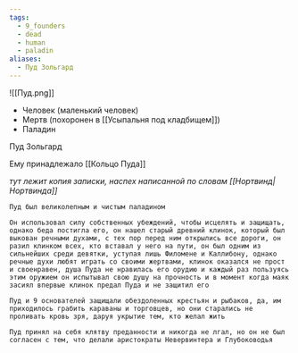 ```yaml
---
tags:
  - 9_founders
  - dead
  - human
  - paladin
aliases:
  - Пуд Зольгард
---
```


![[Пуд.png]]

- Человек (маленький человек)
- Мертв (похоронен в [[Усыпальня под кладбищем]])
- Паладин

Пуд Зольгард

Ему принадлежало [[Кольцо Пуда]]

*тут лежит копия записки, наспех написанной по словам [[Нортвинд|Нортвинда]]*

```
Пуд был великолепным и чистым паладином

Он использовал силу собственных убеждений, чтобы исцелять и защищать, однако беда постигла его, он нашел старый древний клинок, который был выкован речными духами, с тех пор перед ним открылись все дороги, он разил клинком всех, кто вставал у него на пути, он был одним из сильнейших среди девятки, уступая лишь Филомене и Каллибону, однако речные духи любят играть со своими жертвами, клинок оказался не прост и своенравен, душа Пуда не нравилась его орудию и каждый раз пользуясь этим оружием он испытывал свою душу на прочность и в момент когда маяк засиял впервые клинок предал Пуда и не защитил его

Пуд и 9 основателей защищали обездоленных крестьян и рыбаков, да, им приходилось грабить караваны и торговцев, но они старались не проливать кровь зря, даруя укрытие тем, кто желал жить

Пуд принял на себя клятву преданности и никогда не лгал, но он не был согласен с тем, что делали аристократы Невервинтера и Глубоководья
```
